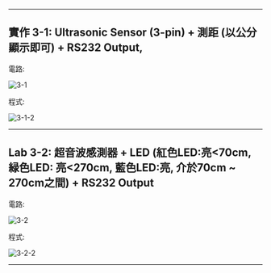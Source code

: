 ____
實作 3-1: Ultrasonic Sensor (3-pin) + 測距 (以公分顯示即可) + RS232 Output,
----
電路:

![3-1](https://user-images.githubusercontent.com/89326999/134790724-2584ba6c-94b0-4692-aaa6-584fdba35e99.png)


程式:

![3-1-2](https://user-images.githubusercontent.com/89326999/134790734-b5ff8598-589b-49fd-9959-2fa9e07a747b.png)
____
Lab 3-2: 超音波感測器 + LED (紅色LED:亮<70cm, 緑色LED: 亮<270cm, 藍色LED:亮, 介於70cm ~ 270cm之間) + RS232 Output
----
電路:

![3-2](https://user-images.githubusercontent.com/89326999/138237945-74886c12-2181-4ff0-83bd-86d9254bdbbe.png)


程式:

![3-2-2](https://user-images.githubusercontent.com/89326999/138237995-cf73fe5b-01cf-4567-b19c-57edb0d47f98.png)
____
